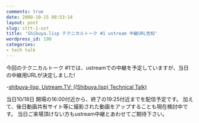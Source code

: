 ```yaml
---
comments: true
date: 2008-10-15 08:53:14
layout: post
slug: sltt-1-ust
title: 'Shibuya.lisp テクニカルトーク #1 ustream 中継URL告知'
wordpress_id: 198
categories:
- tech talk
---
```


今回のテクニカルトーク #1では、ustreamでの中継を予定していますが、当日の中継用URLが決定しました!

-[shibuya-lisp, Ustream.TV: ((Shibuya.lisp)  Technical Talk)](http://www.ustream.tv/channel/shibuya-lisp)

当日10/18日 開場の16:00付近から、終了の19:25付近までを配信予定です。
加えて、後日動画共有サイト等に撮影された動画をアップすることも現在検討中です。
当日ご来場頂けない方もustream中継とあわせてご期待下さい。
